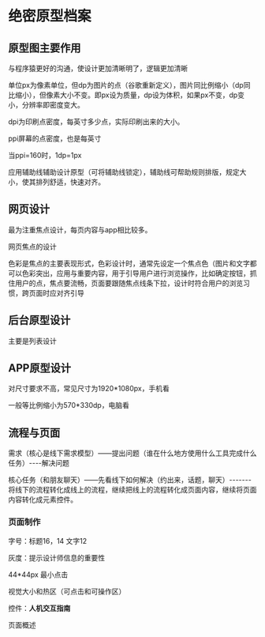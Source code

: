 # 绝密原型档案

## 原型图主要作用

与程序猿更好的沟通，使设计更加清晰明了，逻辑更加清晰

单位px为像素单位，但dp为图片的点（谷歌重新定义），图片同比例缩小（dp同比缩小），但像素大小不变。即px设为质量，dp设为体积，如果px不变，dp变小，分辨率即密度变大。

dpi为印刷点密度，每英寸多少点，实际印刷出来的大小。

ppi屏幕的点密度，也是每英寸

当ppi=160时，1dp=1px

应用辅助线辅助设计原型（可将辅助线锁定），辅助线可帮助规则排版，规定大小，使其排列舒适，快速对齐。

## 网页设计

最为注重焦点设计，每页内容与app相比较多。

网页焦点的设计

色彩是焦点的主要表现形式，色彩设计时，通常先设定一个焦点色（图片和文字都可以色彩突出，应用与重要内容，用于引导用户进行浏览操作，比如确定按钮，抓住用户的点，焦点要流畅，页面要跟随焦点线条下拉，设计时符合用户的浏览习惯，跨页面时应对齐引导

## 后台原型设计

主要是列表设计

## APP原型设计

对尺寸要求不高，常见尺寸为1920*1080px，手机看

一般等比例缩小为570*330dp，电脑看

## 流程与页面

需求（核心是线下需求模型）——提出问题（谁在什么地方使用什么工具完成什么任务）----解决问题

核心任务（和朋友聊天）——先看线下如何解决（约出来，话题，聊天）-------将线下的流程转化成线上的流程，继续把线上的流程转化成页面内容，继续将页面内容转化成元素控件。

### 页面制作

字号：标题16，14    文字12

灰度：提示设计师信息的重要性

44*44px 最小点击

视觉大小和热区（可点击和可操作区）

控件：**人机交互指南**

页面概述